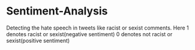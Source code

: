 # Sentiment-Analysis
Detecting the hate speech in tweets like racist or sexist comments. Here 1 denotes racist or sexist(negative sentiment) 0 denotes not racist or sexist(positive sentiment)
